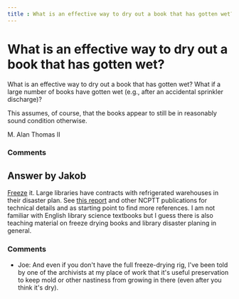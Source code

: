 ```yaml
---
title : What is an effective way to dry out a book that has gotten wet?
---
```

What is an effective way to dry out a book that has gotten wet?
=====================
What is an effective way to dry out a book that has gotten wet? What if
a large number of books have gotten wet (e.g., after an accidental
sprinkler discharge)?

This assumes, of course, that the books appear to still be in reasonably
sound condition otherwise.

M. Alan Thomas II

### Comments ###


Answer by Jakob
----------------
[Freeze](http://en.wikipedia.org/wiki/Freeze-drying) it. Large libraries
have contracts with refrigerated warehouses in their disaster plan. See
[this
report](http://ncptt.nps.gov/comparing-mass-drying-and-sterilization-protocols-for-water-damaged-books-2008-04/)
and other NCPTT publications for technical details and as starting point
to find more references. I am not familiar with English library science
textbooks but I guess there is also teaching material on freeze drying
books and library disaster planing in general.

### Comments ###
* Joe: And even if you don't have the full freeze-drying rig, I've been told by
one of the archivists at my place of work that it's useful preservation
to keep mold or other nastiness from growing in there (even after you
think it's dry).

